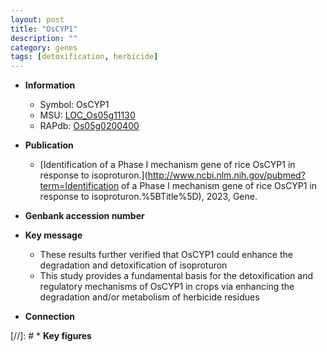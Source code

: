 ```yaml
---
layout: post
title: "OsCYP1"
description: ""
category: genes
tags: [detoxification, herbicide]
---
```


* **Information**  
    + Symbol: OsCYP1  
    + MSU: [LOC_Os05g11130](http://rice.uga.edu/cgi-bin/ORF_infopage.cgi?orf=LOC_Os05g11130)  
    + RAPdb: [Os05g0200400](https://rapdb.dna.affrc.go.jp/locus/?name=Os05g0200400)  

* **Publication**  
    + [Identification of a Phase I mechanism gene of rice OsCYP1 in response to isoproturon.](http://www.ncbi.nlm.nih.gov/pubmed?term=Identification of a Phase I mechanism gene of rice OsCYP1 in response to isoproturon.%5BTitle%5D), 2023, Gene.

* **Genbank accession number**  

* **Key message**  
    + These results further verified that OsCYP1 could enhance the degradation and detoxification of isoproturon
    + This study provides a fundamental basis for the detoxification and regulatory mechanisms of OsCYP1 in crops via enhancing the degradation and/or metabolism of herbicide residues

* **Connection**  

[//]: # * **Key figures**  


